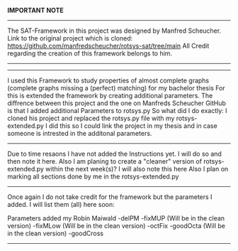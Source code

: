 __IMPORTANT NOTE__
________________________________________________________________________________________________________________________________________________________

The SAT-Framework in this project was designed by Manfred Scheucher.
Link to the original project which is cloned: https://github.com/manfredscheucher/rotsys-sat/tree/main
All Credit regarding the creation of this framework belongs to him.
________________________________________________________________________________________________________________________________________________________
________________________________________________________________________________________________________________________________________________________

I used this Framework to study properties of almost complete graphs (complete graphs missing a (perfect) matching) for my bachelor thesis
For this is extended the framework by creating additional parameters.
The diffrence between this project and the  one on Manfreds Scheucher GitHub is that I added additional Parameters to rotsys.py
So what did I do exactly:
I cloned his project and replaced the rotsys.py file with my rotsys-extended.py
I did this so I could link the project in my thesis and in case someone is intrested in the additonal parameters.

________________________________________________________________________________________________________________________________________________________

Due to time resaons I have not added the Instructions yet.
I will do so and then note it here.
Also I am planing to create a "cleaner" version of rotsys-extended.py within the next week(s)? I will also note this here
Also I plan on marking all sections done by me in the rotsys-extended.py 
________________________________________________________________________________________________________________________________________________________

Once again I do not take credit for the framework but the parameters I added. I will list them (all) here soon:

Parameters added my Robin Maiwald
-delPM
-fixMUP    (Will be in the clean version)
-fixMLow   (Will be in the clean version)
-octFix
-goodOcta  (Will be in the clean version)
-goodCross
________________________________________________________________________________________________________________________________________________________

